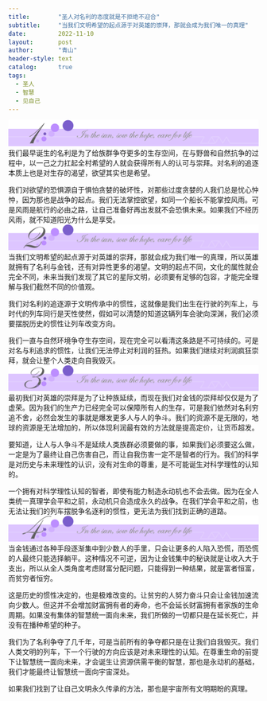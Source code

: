 ```yaml
---
title:        "圣人对名利的态度就是不拒绝不迎合"
subtitle:     "当我们文明希望的起点源于对英雄的崇拜，那就会成为我们唯一的真理"
date:         2022-11-10
layout:       post
author:       "青山"
header-style: text
catalog:      true
tags:
  - 圣人
  - 智慧
  - 见自己
---
```


![](/img/cut/01.jpg)
我们最早诞生的名利是为了给族群争夺更多的生存空间，在与野兽和自然抗争的过程中，以一己之力扛起全村希望的人就会获得所有人的认可与崇拜。对名利的追逐本质上也是对生存的渴望，欲望其实也是希望。

我们对欲望的恐惧源自于惧怕贪婪的破坏性，对那些过度贪婪的人我们总是忧心忡忡，因为那也是战争的起点。我们无法掌控欲望，如同一个船长不能掌控风雨。可是风雨是航行的必由之路，让自己准备好再出发就不会恐惧未来。如果我们不经历风雨，就不知道阳光为什么是享受。
![](/img/cut/02.jpg)
当我们文明希望的起点源于对英雄的崇拜，那就会成为我们唯一的真理，所以英雄就拥有了名利与金钱，还有对异性更多的渴望。文明的起点不同，文化的属性就会完全不同，未来当我们发现了其它的星际文明，必须要有足够的包容，才能完全理解与我们截然不同的价值观。

我们对名利的追逐源于文明传承中的惯性，这就像是我们出生在行驶的列车上，与时代的列车同行是天性使然，假如可以清楚的知道这辆列车会驶向深渊，我们必须要摆脱历史的惯性让列车改变方向。

我们一直与自然环境争夺生存空间，现在完全可以看清这条路是不可持续的。可是对名与利追求的惯性，让我们无法停止对利润的狂热。如果我们继续对利润疯狂崇拜，就会让整个人类走向自我毁灭。
![](/img/cut/03.jpg)
最初我们对英雄的崇拜是为了让种族延续，而现在我们对金钱的崇拜却仅仅是为了虚荣。因为我们的生产力已经完全可以保障所有人的生存，可是我们依然对名利穷追不舍，必然会发生的事就是爆发更多人与人的争斗。我们的资源不是无限的，地球的资源是无法增加的，所以体现利润最有效的方法就是提高定价，让货币超发。

要知道，让人与人争斗不是延续人类族群必须要做的事，如果我们必须要这么做，一定是为了最终让自己伤害自己，而让自我伤害一定不是智者的行为。我们的科学是对历史与未来理性的认识，没有对生命的尊重，是不可能诞生对科学理性的认知的。

一个拥有对科学理性认知的智者，即使有能力制造永动机也不会去做。因为在全人类统一真理学会平和之前，永动机只会造成永久的战争。在我们学会平和之前，也无法让我们的列车摆脱争名逐利的惯性，更无法为我们找到正确的道路。
![](/img/cut/04.jpg)
当金钱通过各种手段逐渐集中到少数人的手里，只会让更多的人陷入恐慌，而恐慌的人最终只能选择躺平。这种情况不可逆，因为让金钱集中的秘诀就是让收入大于支出，所以从全人类角度考虑财富分配问题，只能得到一种结果，就是富者恒富，而贫穷者恒穷。

这是历史的惯性决定的，也是极难改变的。让贫穷的人努力奋斗只会让金钱加速流向少数人。但这并不会增加财富拥有者的寿命，也不会延长财富拥有者家族的生命周期。如果没有集体的智慧统一面向未来，我们所做的一切都只是在延长死亡，并没有在播种希望的种子。

我们为了名利争夺了几千年，可是当前所有的争夺都只是在让我们自我毁灭。我们人类文明的列车，下一个行驶的方向应该是对未来理性的认知。在尊重生命的前提下让智慧统一面向未来，才会诞生让资源供需平衡的智慧，那也是永动机的基础，我们才能最终让智慧统一面向宇宙深处。

如果我们找到了让自己文明永久传承的方法，那也是宇宙所有文明期盼的真理。